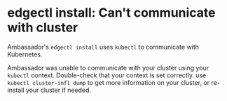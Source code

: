 # edgectl install: Can't communicate with cluster
 
Ambassador's `edgectl install` uses `kubectl` to communicate with Kubernetes.  

Ambassador was unable to communicate with your cluster using your `kubectl` context.  Double-check that your
context is set correctly.  use `kubectl cluster-infl dump` to get more information on your cluster, or
re-install your cluster if needed.

